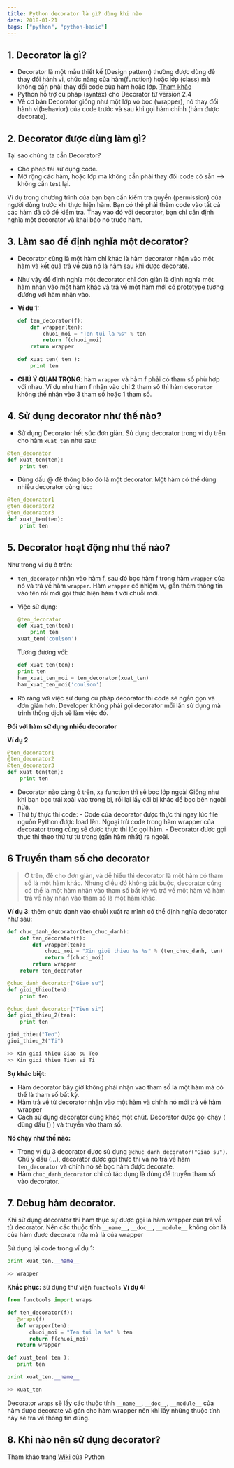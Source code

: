 ```yaml
---
title: Python decorator là gì? dùng khi nào
date: 2018-01-21
tags: ["python", "python-basic"]
---
```


## 1. Decorator là gì?

* Decorator là một mẫu thiết kế (Design pattern) thường được dùng để thay đổi hành vi, chức năng của hàm(function) hoặc lớp (class) mà không cần phải thay đổi code của hàm hoặc lớp.
  [Tham khảo](https://sourcemaking.com/design_patterns/decorator)
* Python hỗ trợ cú pháp (syntax) cho Decorator từ version 2.4
* Về cơ bản Decorator giống như một lớp vỏ bọc (wrapper), nó thay đổi hành vi(behavior) của code trước và sau khi gọi hàm chính (hàm được decorate).

## 2. Decorator được dùng làm gì?

Tại sao chúng ta cần Decorator?

* Cho phép tái sử dụng code.
* Mở rộng các hàm, hoặc lớp mà không cần phải thay đổi code có sẵn --> không cần test lại.

Ví dụ trong chương trình của bạn bạn cần kiểm tra quyền (permission) của người dùng trước khi thực hiện hàm. Bạn có thể phải thêm code vào tất cả các hàm đã có để kiểm tra. Thay vào đó với decorator, bạn chỉ cần định nghĩa một decorator và khai báo nó trước hàm.

## 3. Làm sao để định nghĩa một decorator?

* Decorator cũng là một hàm chỉ khác là hàm decorator nhận vào một hàm và kết quả trả về của nó là hàm sau khi được decorate.
* Như vậy để định nghĩa một decorator chỉ đơn giản là định nghĩa một hàm nhận vào một hàm khác và trả về một hàm mới có prototype tương đương với hàm nhận vào.
* **Ví dụ 1:**

  ```python
  def ten_decorator(f):
      def wrapper(ten):
          chuoi_moi = "Ten tui la %s" % ten
          return f(chuoi_moi)
      return wrapper

  def xuat_ten( ten ):
      print ten
  ```

* **CHÚ Ý QUAN TRỌNG**: hàm `wrapper` và hàm f phải có tham số phù hợp với nhau. Ví dụ như hàm f nhận vào chỉ 2 tham số thì hàm `decorator` không thể nhận vào 3 tham số hoặc 1 tham số.

## 4. Sử dụng decorator như thế nào?

* Sử dụng Decorator hết sức đơn giản. Sử dụng decorator trong ví dụ trên cho hàm `xuat_ten` như sau:

```python
@ten_decorator
def xuat_ten(ten):
	print ten
```

* Dùng dấu @ để thông báo đó là một decorator. Một hàm có thể dùng nhiều decorator cùng lúc:

```python
@ten_decorator1
@ten_decorator2
@ten_decorator3
def xuat_ten(ten):
	print ten
```

## 5. Decorator hoạt động như thế nào?

Như trong ví dụ ở trên:

* `ten_decorator` nhận vào hàm f, sau đó bọc hàm f trong hàm `wrapper` của nó và trả về hàm `wrapper`. Hàm `wrapper` có nhiệm vụ gắn thêm thông tin vào tên rồi mới gọi thực hiện hàm f với chuỗi mới.
* Việc sử dụng:

  ```python
  @ten_decorator
  def xuat_ten(ten):
      print ten
  xuat_ten('coulson')
  ```

  Tương đương với:

  ```python
  def xuat_ten(ten):
  print ten
  ham_xuat_ten_moi = ten_decorator(xuat_ten)
  ham_xuat_ten_moi('coulson')
  ```

* Rõ ràng với việc sử dụng cú pháp decorator thì code sẽ ngắn gọn và đơn giản hơn. Developer không phải gọi decorator mỗi lần sử dụng mà trình thông dịch sẽ làm việc đó.

**Đối với hàm sử dụng nhiều decorator**

**Ví dụ 2**

```python
@ten_decorator1
@ten_decorator2
@ten_decorator3
def xuat_ten(ten):
	print ten
```

* Decorator nào càng ở trên, xa function thì sẽ bọc lớp ngoài Giống như khi bạn bọc trái xoài vào trong bị, rồi lại lấy cái bị khác để bọc bên ngoài nữa.
* Thứ tự thực thi code: - Code của decorator được thực thi ngay lúc file nguồn Python được load lên. Ngoại trừ code trong hàm wrapper của decorator trong cùng sẽ được thực thi lúc gọi hàm. - Decorator được gọi thực thi theo thứ tự từ trong (gần hàm nhất) ra ngoài.

## 6 Truyền tham số cho decorator

> Ở trên, để cho đơn giản, và dễ hiểu thì decorator là một hàm có tham số là một hàm khác. Nhưng điều đó không bắt buộc, decorator cũng có thể là một hàm nhận vào tham số bất kỳ và trả về một hàm và hàm trả về này nhận vào tham số là một hàm khác.

**Ví dụ 3**: thêm chức danh vào chuỗi xuất ra mình có thể định nghĩa decorator như sau:

```python
def chuc_danh_decorator(ten_chuc_danh):
    def ten_decorator(f):
        def wrapper(ten):
            chuoi_moi = "Xin gioi thieu %s %s" % (ten_chuc_danh, ten)
            return f(chuoi_moi)
        return wrapper
    return ten_decorator

@chuc_danh_decorator("Giao su")
def gioi_thieu(ten):
	print ten

@chuc_danh_decorator("Tien si")
def gioi_thieu_2(ten):
	print ten

gioi_thieu("Teo")
gioi_thieu_2("Ti")

>> Xin gioi thieu Giao su Teo
>> Xin gioi thieu Tien si Ti
```

**Sự khác biệt:**

* Hàm decorator bây giờ không phải nhận vào tham số là một hàm mà có thể là tham số bất kỳ.
* Hàm trả về từ decorator nhận vào một hàm và chính nó mới trả về hàm wrapper
* Cách sử dụng decorator cũng khác một chút. Decorator được gọi chạy ( dùng dấu () ) và truyền vào tham số.

**Nó chạy như thế nào:**

* Trong ví dụ 3 decorator được sử dụng `@chuc_danh_decorator("Giao su")`. Chú ý dấu (...), decorator được gọi thực thi và nó trả về hàm `ten_decorator` và chính nó sẽ bọc hàm được decorate.
* Hàm `chuc_danh_decorator` chỉ có tác dụng là dùng để truyền tham số vào decorator.

## 7. Debug hàm decorator.

Khi sử dụng decorator thì hàm thực sự được gọi là hàm wrapper của trả về từ decorator. Nên các thuộc tính `__name__`, `__doc__`, `__module__` không còn là của hàm được decorate nữa mà là của wrapper

Sử dụng lại code trong ví dụ 1:

```python
print xuat_ten.__name__

>> wrapper
```

**Khắc phục:** sử dụng thư viện `functools`
**Ví dụ 4:**

```python
from functools import wraps

def ten_decorator(f):
   @wraps(f)
   def wrapper(ten):
       chuoi_moi = "Ten tui la %s" % ten
       return f(chuoi_moi)
   return wrapper

def xuat_ten( ten ):
   print ten

print xuat_ten.__name__

>> xuat_ten
```

Decorator `wraps` sẽ lấy các thuộc tính `__name__`, `__doc__`, `__module__` của hàm được decorate và gán cho hàm wrapper nên khi lấy những thuộc tính này sẽ trả về thông tin đúng.

## 8. Khi nào nên sử dụng decorator?

Tham khảo trang [Wiki](https://wiki.python.org/moin/PythonDecoratorLibrary) của Python

